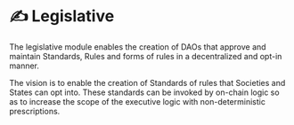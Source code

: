 # ✍ Legislative

The legislative module enables the creation of DAOs that approve and maintain Standards, Rules and forms of rules in a decentralized and opt-in manner.

The vision is to enable the creation of Standards of rules that Societies and States can opt into. These standards can be invoked by on-chain logic so as to increase the scope of the executive logic with non-deterministic prescriptions.

